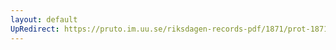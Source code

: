 ```yaml
---
layout: default
UpRedirect: https://pruto.im.uu.se/riksdagen-records-pdf/1871/prot-1871--fk--506/prot-1871--fk--506_089.pdf
---
```


